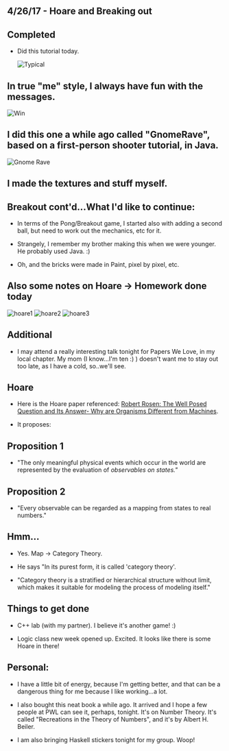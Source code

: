 ## 4/26/17 - Hoare and Breaking out


## Completed

- Did this tutorial today. 

  ![Typical](/images/breakout1.png)
  
  

## In true "me" style, I always have fun with the messages.

  ![Win](/images/breakout2.png)
  
  
  
## I did this one a while ago called "GnomeRave", based on a first-person shooter tutorial, in Java.
  
  ![Gnome Rave](/images/gnomerave.png)
  
## I made the textures and stuff myself. 


## Breakout cont'd...What I'd like to continue: 

- In terms of the Pong/Breakout game, 
  I started also with adding a second ball, but need to work out the mechanics, etc for it.

- Strangely, I remember my brother making this when we were younger. He probably used Java. :)

- Oh, and the bricks were made in Paint, pixel by pixel, etc.

## Also some notes on Hoare -> Homework done today

![hoare1](/images/h_001.png)
![hoare2](/images/h_002.png)
![hoare3](/images/h_003.png)

## Additional
  
- I may attend a really interesting talk tonight for Papers We Love, in my local chapter.
  My mom (I know...I'm ten :) ) doesn't want me to stay out too late, as I have a cold, so..we'll see.
  
## Hoare

- Here is the Hoare paper referenced:
  [Robert Rosen: The Well Posed Question and Its Answer- Why are Organisms Different from Machines](http://www.people.vcu.edu/~mikuleck/PPRISS3.html).
  
- It proposes:

## Proposition 1

- "The only meaningful physical events which occur in the world are represented by the evaluation of *observables on states."*

## Proposition 2 

- "Every observable can be regarded as a mapping from states to real numbers." 

## Hmm...

- Yes. Map -> Category Theory. 

- He says "In its purest form, it is called 'category theory'.

- "Category theory is a stratified or hierarchical structure without limit,
  which makes it suitable for modeling the process of modeling itself."
  
  
## Things to get done

- C++ lab (with my partner). I believe it's another game! :)

- Logic class new week opened up. Excited. It looks like there is some Hoare in there! 






## Personal:

- I have a little bit of energy, because I'm getting better, and that can be a dangerous thing for me because I like working...a lot.

- I also bought this neat book a while ago. It arrived and I hope a few people at PWL can see it, perhaps, tonight. 
  It's on Number Theory. It's called "Recreations in the Theory of Numbers", and it's by Albert H. Beiler.
  
- I am also bringing Haskell stickers tonight for my group. Woop!
